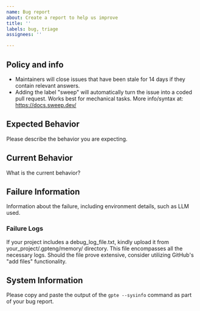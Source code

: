 ```yaml
---
name: Bug report
about: Create a report to help us improve
title: ''
labels: bug, triage
assignees: ''

---
```


## Policy and info
 - Maintainers will close issues that have been stale for 14 days if they contain relevant answers.
 - Adding the label "sweep" will automatically turn the issue into a coded pull request. Works best for mechanical tasks. More info/syntax at: https://docs.sweep.dev/

## Expected Behavior

Please describe the behavior you are expecting.

## Current Behavior

What is the current behavior?

## Failure Information

Information about the failure, including environment details, such as LLM used.

### Failure Logs

If your project includes a debug_log_file.txt, kindly upload it from your_project/.gpteng/memory/ directory. This file encompasses all the necessary logs. Should the file prove extensive, consider utilizing GitHub's "add files" functionality.

## System Information

Please copy and paste the output of the `gpte --sysinfo` command as part of your bug report.